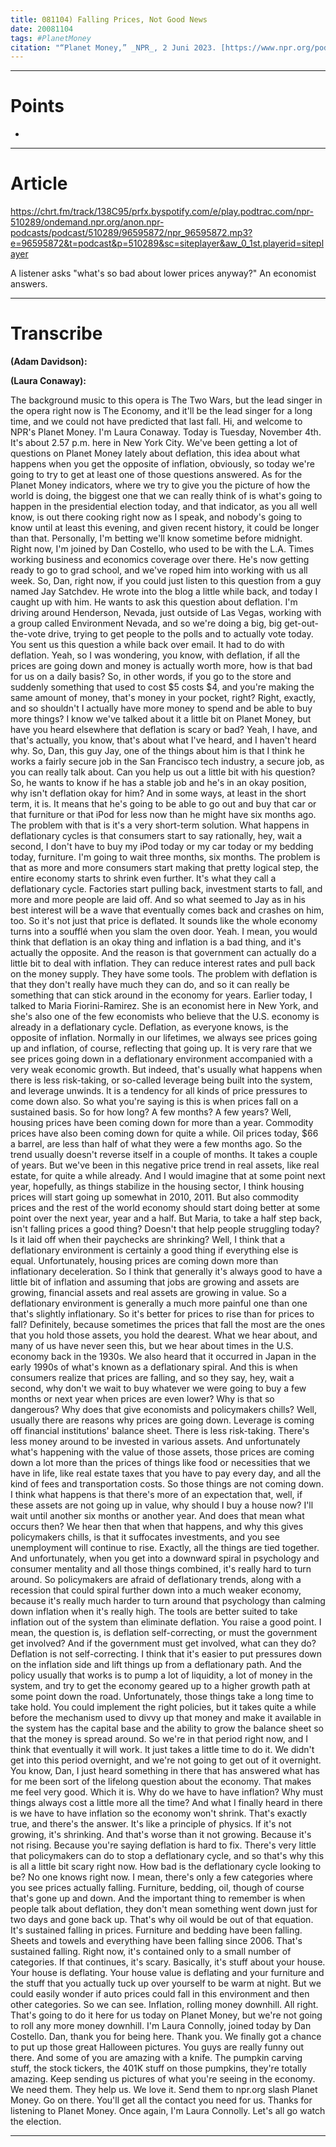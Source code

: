```yaml
---
title: 081104) Falling Prices, Not Good News
date: 20081104
tags: #PlanetMoney
citation: "“Planet Money,” _NPR_, 2 Juni 2023. [https://www.npr.org/podcasts/510289/planet-money](https://www.npr.org/podcasts/510289/planet-money) (diakses 4 Juni 2023)."
---
```



----
# Points

- 

----
# Article

https://chrt.fm/track/138C95/prfx.byspotify.com/e/play.podtrac.com/npr-510289/ondemand.npr.org/anon.npr-podcasts/podcast/510289/96595872/npr_96595872.mp3?e=96595872&t=podcast&p=510289&sc=siteplayer&aw_0_1st.playerid=siteplayer

A listener asks "what's so bad about lower prices anyway?" An economist answers. 

----
# Transcribe

**(Adam Davidson):**

**(Laura Conaway):**

The background music to this opera is The Two Wars, but the lead singer in the opera right now is The Economy,
and it'll be the lead singer for a long time, and we could not have predicted that last fall.
Hi, and welcome to NPR's Planet Money. I'm Laura Conaway. Today is Tuesday, November 4th. It's about
2.57 p.m. here in New York City. We've been getting a lot of questions on Planet Money lately
about deflation, this idea about what happens when you get the opposite of inflation, obviously,
so today we're going to try to get at least one of those questions answered.
As for the Planet Money indicators, where we try to give you the picture of how the world is doing,
the biggest one that we can really think of is what's going to happen in the presidential election today,
and that indicator, as you all well know, is out there cooking right now as I speak,
and nobody's going to know until at least this evening, and given recent history, it could be longer than that.
Personally, I'm betting we'll know sometime before midnight.
Right now, I'm joined by Dan Costello, who used to be with the L.A. Times working business
and economics coverage over there. He's now getting ready to go to grad school,
and we've roped him into working with us all week.
So, Dan, right now, if you could just listen to this question from a guy named Jay Satchdev.
He wrote into the blog a little while back, and today I caught up with him.
He wants to ask this question about deflation.
I'm driving around Henderson, Nevada, just outside of Las Vegas,
working with a group called Environment Nevada,
and so we're doing a big, big get-out-the-vote drive, trying to get people to the polls and to actually vote today.
You sent us this question a while back over email. It had to do with deflation.
Yeah, so I was wondering, you know, with deflation, if all the prices are going down
and money is actually worth more, how is that bad for us on a daily basis?
So, in other words, if you go to the store and suddenly something that used to cost $5 costs $4,
and you're making the same amount of money, that's money in your pocket, right?
Right, exactly, and so shouldn't I actually have more money to spend and be able to buy more things?
I know we've talked about it a little bit on Planet Money,
but have you heard elsewhere that deflation is scary or bad?
Yeah, I have, and that's actually, you know, that's about what I've heard, and I haven't heard why.
So, Dan, this guy Jay, one of the things about him is that I think he works a fairly secure job
in the San Francisco tech industry, a secure job, as you can really talk about.
Can you help us out a little bit with his question?
So, he wants to know if he has a stable job and he's in an okay position, why isn't deflation okay for him?
And in some ways, at least in the short term, it is.
It means that he's going to be able to go out and buy that car or that furniture or that iPod
for less now than he might have six months ago.
The problem with that is it's a very short-term solution.
What happens in deflationary cycles is that consumers start to say rationally,
hey, wait a second, I don't have to buy my iPod today or my car today or my bedding today, furniture.
I'm going to wait three months, six months.
The problem is that as more and more consumers start making that pretty logical step,
the entire economy starts to shrink even further.
It's what they call a deflationary cycle.
Factories start pulling back, investment starts to fall, and more and more people are laid off.
And so what seemed to Jay as in his best interest will be a wave that eventually comes back and crashes on him, too.
So it's not just that price is deflated.
It sounds like the whole economy turns into a soufflé when you slam the oven door.
Yeah. I mean, you would think that deflation is an okay thing and inflation is a bad thing,
and it's actually the opposite.
And the reason is that government can actually do a little bit to deal with inflation.
They can reduce interest rates and pull back on the money supply.
They have some tools.
The problem with deflation is that they don't really have much they can do,
and so it can really be something that can stick around in the economy for years.
Earlier today, I talked to Maria Fiorini-Ramirez.
She is an economist here in New York,
and she's also one of the few economists who believe that the U.S. economy is already in a deflationary cycle.
Deflation, as everyone knows, is the opposite of inflation.
Normally in our lifetimes, we always see prices going up and inflation, of course, reflecting that going up.
It is very rare that we see prices going down in a deflationary environment
accompanied with a very weak economic growth.
But indeed, that's usually what happens when there is less risk-taking,
or so-called leverage being built into the system,
and leverage unwinds.
It is a tendency for all kinds of price pressures to come down also.
So what you're saying is this is when prices fall on a sustained basis.
So for how long? A few months? A few years?
Well, housing prices have been coming down for more than a year.
Commodity prices have also been coming down for quite a while.
Oil prices today, $66 a barrel, are less than half of what they were a few months ago.
So the trend usually doesn't reverse itself in a couple of months.
It takes a couple of years.
But we've been in this negative price trend in real assets, like real estate, for quite a while already.
And I would imagine that at some point next year, hopefully,
as things stabilize in the housing sector,
I think housing prices will start going up somewhat in 2010, 2011.
But also commodity prices and the rest of the world economy
should start doing better at some point over the next year, year and a half.
But Maria, to take a half step back, isn't falling prices a good thing?
Doesn't that help people struggling today?
Is it laid off when their paychecks are shrinking?
Well, I think that a deflationary environment is certainly a good thing
if everything else is equal.
Unfortunately, housing prices are coming down more than inflationary deceleration.
So I think that generally it's always good to have a little bit of inflation
and assuming that jobs are growing and assets are growing,
financial assets and real assets are growing in value.
So a deflationary environment is generally a much more painful one
than one that's slightly inflationary.
So it's better for prices to rise than for prices to fall?
Definitely, because sometimes the prices that fall the most
are the ones that you hold those assets, you hold the dearest.
What we hear about, and many of us have never seen this,
but we hear about times in the U.S. economy back in the 1930s.
We also heard that it occurred in Japan in the early 1990s
of what's known as a deflationary spiral.
And this is when consumers realize that prices are falling,
and so they say, hey, wait a second, why don't we wait to buy
whatever we were going to buy a few months or next year
when prices are even lower?
Why is that so dangerous?
Why does that give economists and policymakers chills?
Well, usually there are reasons why prices are going down.
Leverage is coming off financial institutions' balance sheet.
There is less risk-taking.
There's less money around to be invested in various assets.
And unfortunately what's happening with the value of those assets,
those prices are coming down a lot more than the prices of things
like food or necessities that we have in life,
like real estate taxes that you have to pay every day,
and all the kind of fees and transportation costs.
So those things are not coming down.
I think what happens is that there's more of an expectation that,
well, if these assets are not going up in value,
why should I buy a house now?
I'll wait until another six months or another year.
And does that mean what occurs then?
We hear then that when that happens,
and why this gives policymakers chills,
is that it suffocates investments,
and you see unemployment will continue to rise.
Exactly, all the things are tied together.
And unfortunately, when you get into a downward spiral in psychology
and consumer mentality and all those things combined,
it's really hard to turn around.
So policymakers are afraid of deflationary trends,
along with a recession that could spiral further down
into a much weaker economy,
because it's really much harder to turn around that psychology
than calming down inflation when it's really high.
The tools are better suited to take inflation out of the system
than eliminate deflation.
You raise a good point.
I mean, the question is, is deflation self-correcting,
or must the government get involved?
And if the government must get involved, what can they do?
Deflation is not self-correcting.
I think that it's easier to put pressures down on the inflation side
and lift things up from a deflationary path.
And the policy usually that works is to pump a lot of liquidity,
a lot of money in the system,
and try to get the economy geared up to a higher growth path
at some point down the road.
Unfortunately, those things take a long time to take hold.
You could implement the right policies,
but it takes quite a while before the mechanism used
to divvy up that money and make it available in the system
has the capital base and the ability to grow the balance sheet
so that the money is spread around.
So we're in that period right now,
and I think that eventually it will work.
It just takes a little time to do it.
We didn't get into this period overnight,
and we're not going to get out of it overnight.
You know, Dan, I just heard something in there that has answered
what has for me been sort of the lifelong question about the economy.
That makes me feel very good.
Which it is.
Why do we have to have inflation?
Why must things always cost a little more all the time?
And what I finally heard in there is we have to have inflation
so the economy won't shrink.
That's exactly true, and there's the answer.
It's like a principle of physics.
If it's not growing, it's shrinking.
And that's worse than it not growing.
Because it's not rising.
Because you're saying deflation is hard to fix.
There's very little that policymakers can do to stop a deflationary cycle,
and so that's why this is all a little bit scary right now.
How bad is the deflationary cycle looking to be?
No one knows right now.
I mean, there's only a few categories where you see prices actually falling.
Furniture, bedding, oil, though of course that's gone up and down.
And the important thing to remember is when people talk about deflation,
they don't mean something went down just for two days and gone back up.
That's why oil would be out of that equation.
It's sustained falling in prices.
Furniture and bedding have been falling.
Sheets and towels and everything have been falling since 2006.
That's sustained falling.
Right now, it's contained only to a small number of categories.
If that continues, it's scary.
Basically, it's stuff about your house.
Your house is deflating.
Your house value is deflating and your furniture
and the stuff that you actually tuck up over yourself to be warm at night.
But we could easily wonder if auto prices could fall in this environment
and then other categories.
So we can see.
Inflation, rolling money downhill.
All right.
That's going to do it here for us today on Planet Money,
but we're not going to roll any more money downhill.
I'm Laura Connolly, joined today by Dan Costello.
Dan, thank you for being here.
Thank you.
We finally got a chance to put up those great Halloween pictures.
You guys are really funny out there.
And some of you are amazing with a knife.
The pumpkin carving stuff, the stock tickers,
the 401K stuff on those pumpkins, they're totally amazing.
Keep sending us pictures of what you're seeing in the economy.
We need them.
They help us.
We love it.
Send them to npr.org slash Planet Money.
Go on there.
You'll get all the contact you need for us.
Thanks for listening to Planet Money.
Once again, I'm Laura Connolly.
Let's all go watch the election.



----
